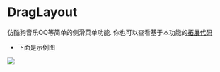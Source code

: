 # DragLayout

仿酷狗音乐QQ等简单的侧滑菜单功能.
你也可以查看基于本功能的[拓展代码](https://github.com/Qiang3570/DragLayoutExpand "悬停显示")

* 下面是示例图

![](https://github.com/Qiang3570/DragLayout/blob/master/sample.gif)

